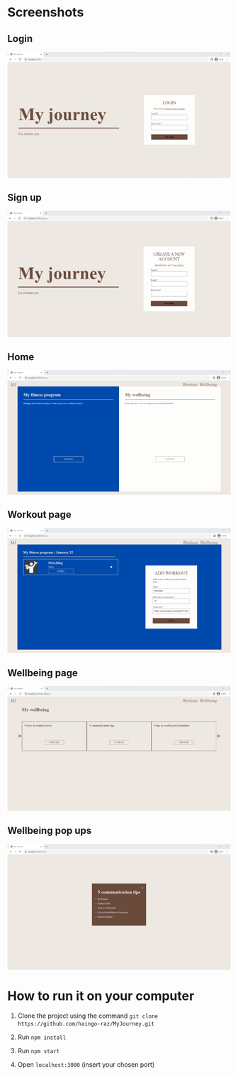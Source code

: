 # Screenshots 
## Login
![Login](https://raw.githubusercontent.com/haingo-raz/MyJourney/master/public/UI/login.png)

## Sign up
![Signup](https://raw.githubusercontent.com/haingo-raz/MyJourney/master/public/UI/signup.png)

## Home
![Home](https://raw.githubusercontent.com/haingo-raz/MyJourney/master/public/UI/home.png)

## Workout page
![Fitness](https://raw.githubusercontent.com/haingo-raz/MyJourney/master/public/UI/fitnessPage.png)

## Wellbeing page
![Wellbeing](https://raw.githubusercontent.com/haingo-raz/MyJourney/master/public/UI/wellbeingPage.png)

## Wellbeing pop ups
![Pop up](https://raw.githubusercontent.com/haingo-raz/MyJourney/master/public/UI/modal.png)


# How to run it on your computer

1. Clone the project using the command ```git clone https://github.com/haingo-raz/MyJourney.git```

1. Run `npm install`

1. Run `npm start`

1. Open `localhost:3000` (insert your chosen port)
